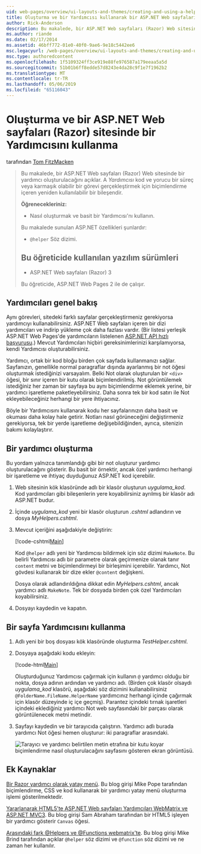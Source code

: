 ```yaml
---
uid: web-pages/overview/ui-layouts-and-themes/creating-and-using-a-helper-in-an-aspnet-web-pages-site
title: Oluşturma ve bir Yardımcısı kullanarak bir ASP.NET Web sayfaları (Razor) sitesinde | Microsoft Docs
author: Rick-Anderson
description: Bu makalede, bir ASP.NET Web sayfaları (Razor) Web sitesinde bir yardımcı oluşturulacağını açıklar. Bir yardımcı kod ve iyileştirilmiş işaretlemede içeren yeniden kullanılabilir bir bileşen olan...
ms.author: riande
ms.date: 02/17/2014
ms.assetid: 46bff772-01e0-40f0-9ae6-9e18c5442ee6
msc.legacyurl: /web-pages/overview/ui-layouts-and-themes/creating-and-using-a-helper-in-an-aspnet-web-pages-site
msc.type: authoredcontent
ms.openlocfilehash: 1f5109324ff3ce919e88fe976587a179eeaa5a5d
ms.sourcegitcommit: 51b01b6ff8edde57d8243e4da28c9f1e7f1962b2
ms.translationtype: MT
ms.contentlocale: tr-TR
ms.lasthandoff: 05/06/2019
ms.locfileid: "65116043"
---
```

# <a name="creating-and-using-a-helper-in-an-aspnet-web-pages-razor-site"></a>Oluşturma ve bir ASP.NET Web sayfaları (Razor) sitesinde bir Yardımcısını kullanma

tarafından [Tom FitzMacken](https://github.com/tfitzmac)

> Bu makalede, bir ASP.NET Web sayfaları (Razor) Web sitesinde bir yardımcı oluşturulacağını açıklar. A *Yardımcısı* kod ve yorucu bir süreç veya karmaşık olabilir bir görevi gerçekleştirmek için biçimlendirme içeren yeniden kullanılabilir bir bileşendir.
> 
> **Öğrenecekleriniz:** 
> 
> - Nasıl oluşturmak ve basit bir Yardımcısı'nı kullanın.
> 
> Bu makalede sunulan ASP.NET özellikleri şunlardır:
> 
> - `@helper` Söz dizimi.
>   
> 
> ## <a name="software-versions-used-in-the-tutorial"></a>Bu öğreticide kullanılan yazılım sürümleri
> 
> 
> - ASP.NET Web sayfaları (Razor) 3
>   
> 
> Bu öğreticide, ASP.NET Web Pages 2 ile de çalışır.

## <a name="overview-of-helpers"></a>Yardımcıları genel bakış

Aynı görevleri, sitedeki farklı sayfalar gerçekleştirmeniz gerekiyorsa yardımcıyı kullanabilirsiniz. ASP.NET Web sayfaları içeren bir dizi yardımcıları ve indirip yükleme çok daha fazlası vardır. (Bir listesi yerleşik ASP.NET Web Pages'de yardımcıların listelenen [ASP.NET API hızlı başvurusu](https://go.microsoft.com/fwlink/?LinkId=202907).) Mevcut Yardımcıları hiçbiri gereksinimlerinizi karşılamıyorsa, kendi Yardımcısı oluşturabilirsiniz.

Yardımcı, ortak bir kod bloğu birden çok sayfada kullanmanızı sağlar. Sayfanızın, genellikle normal paragraflar dışında ayarlanmış bir not öğesi oluşturmak istediğinizi varsayalım. Belki Not olarak oluşturulan bir `<div>` öğesi, bir sınır içeren bir kutu olarak biçimlendirilmiş. Not görüntülemek istediğiniz her zaman bir sayfaya bu aynı biçimlendirme eklemek yerine, bir yardımcı işaretleme paketleyebilirsiniz. Daha sonra tek bir kod satırı ile Not ekleyebileceğiniz herhangi bir yere ihtiyacınız.

Böyle bir Yardımcısını kullanarak kodu her sayfalarınızın daha basit ve okuması daha kolay hale getirir. Notları nasıl görüneceğini değiştirmeniz gerekiyorsa, tek bir yerde işaretleme değişebildiğinden, ayrıca, sitenizin bakımı kolaylaştırır.

## <a name="creating-a-helper"></a>Bir yardımcı oluşturma

Bu yordam yalnızca tanımlandığı gibi bir not oluşturur yardımcı oluşturulacağını gösterir. Bu basit bir örnektir, ancak özel yardımcı herhangi bir işaretleme ve ihtiyaç duyduğunuz ASP.NET kod içerebilir.

1. Web sitesinin kök klasöründe adlı bir klasör oluşturun *uygulama\_kod*. Kod yardımcıları gibi bileşenlerin yere koyabilirsiniz ayrılmış bir klasör adı ASP.NET budur.
2. İçinde *uygulama\_kod* yeni bir klasör oluşturun *.cshtml* adlandırın ve dosya *MyHelpers.cshtml*.
3. Mevcut içeriğini aşağıdakiyle değiştirin:

    [!code-cshtml[Main](creating-and-using-a-helper-in-an-aspnet-web-pages-site/samples/sample1.cshtml)]

    Kod `@helper` adlı yeni bir Yardımcısı bildirmek için söz dizimi `MakeNote`. Bu belirli Yardımcısı adlı bir parametre olarak geçirmenize olanak tanır `content` metni ve biçimlendirmeyi bir birleşimini içerebilir. Yardımcı, Not gövdesi kullanarak bir dize ekler `@content` değişkeni.

    Dosya olarak adlandırıldığına dikkat edin *MyHelpers.cshtml*, ancak yardımcı adlı `MakeNote`. Tek bir dosyada birden çok özel Yardımcıları koyabilirsiniz.
4. Dosyayı kaydedin ve kapatın.

## <a name="using-the-helper-in-a-page"></a>Bir sayfa Yardımcısını kullanma

1. Adlı yeni bir boş dosyası kök klasöründe oluşturma *TestHelper.cshtml*.
2. Dosyaya aşağıdaki kodu ekleyin:

    [!code-html[Main](creating-and-using-a-helper-in-an-aspnet-web-pages-site/samples/sample2.html)]

    Oluşturduğunuz Yardımcısı çağırmak için kullanın `@` yardımcı olduğu bir nokta, dosya adının ardından ve yardımcı adı. (Birden çok klasör olsaydı *uygulama\_kod* klasörü, aşağıdaki söz dizimini kullanabilirsiniz `@FolderName.FileName.HelperName` yardımcınız herhangi içinde çağırmak için klasör düzeyinde iç içe geçmiş). Parantez içindeki tırnak işaretleri içindeki eklediğiniz yardımcı Not web sayfasındaki bir parçası olarak görüntülenecek metni metindir.
3. Sayfayı kaydedin ve bir tarayıcıda çalıştırın. Yardımcı adlı burada yardımcı Not öğesi hemen oluşturur: iki paragraflar arasındaki.

    ![Tarayıcı ve yardımcı belirtilen metin etrafına bir kutu koyar biçimlendirme nasıl oluşturulacağını sayfasını gösteren ekran görüntüsü.](creating-and-using-a-helper-in-an-aspnet-web-pages-site/_static/image1.jpg)

## <a name="additional-resources"></a>Ek Kaynaklar

[Bir Razor yardımcı olarak yatay menü](http://mikepope.com/blog/DisplayBlog.aspx?permalink=2341). Bu blog girişi Mike Pope tarafından biçimlendirme, CSS ve kod kullanarak bir yardımcı yatay menü oluşturma işlemi gösterilmektedir.

[Yararlanarak HTML5'te ASP.NET Web sayfaları Yardımcıları WebMatrix ve ASP.NET MVC3](http://geekswithblogs.net/wildturtle/archive/2010/11/08/html5-in-asp.net-web-pages-helpers-for-webmatrix-and_aspnet_mvc3.aspx). Bu blog girişi Sam Abraham tarafından bir HTML5 işleyen bir yardımcı gösterir `Canvas` öğesi.

[Arasındaki fark @Helpers ve @Functions webmatrix'te](http://www.mikesdotnetting.com/Article/173/The-Difference-Between-@Helpers-and-@Functions-In-WebMatrix). Bu blog girişi Mike Brind tarafından açıklar `@helper` söz dizimi ve `@function` söz dizimi ve ne zaman her kullanılır.
